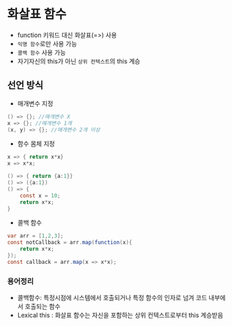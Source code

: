 # 화살표 함수

- function 키워드 대신 화살표(=>) 사용
- `익명 함수`로만 사용 가능
- `콜백 함수` 사용 가능
- 자기자신의 this가 아닌 `상위 컨텍스트`의 this 계승

## 선언 방식

- 매개변수 지정

```java
() => {}; //매개변수 X
x => {}; //매개변수 1개
(x, y) => {}; //매개변수 2개 이상
```

- 함수 몸체 지정

```java
x => { return x*x}
x => x*x;

() => { return {a:1}}
() => ({a:1})
() => {
    const x = 10;
    return x*x;
}
```

- 콜백 함수

```java
var arr = [1,2,3];
const notCallback = arr.map(function(x){
    return x*x;
});
const callback = arr.map(x => x*x);
```

### 용어정리

- 콜백함수: 특정시점에 시스템에서 호출되거나 특정 함수의 인자로 넘겨 코드 내부에서 호출되는 함수
- Lexical this : 화살표 함수는 자신을 포함하는 상위 컨텍스트로부터 this 계승받음
